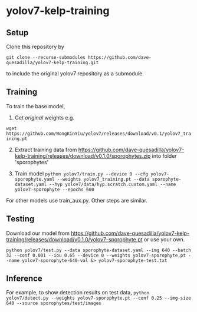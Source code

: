 # yolov7-kelp-training

## Setup 

Clone this repository by

``git clone --recurse-submodules https://github.com/dave-quesadilla/yolov7-kelp-training.git``

to include the original yolov7 repository as a submodule. 

## Training 
To train the base model,

1. Get *original* weights e.g. 

``wget https://github.com/WongKinYiu/yolov7/releases/download/v0.1/yolov7_training.pt ``

2. Extract training data from https://github.com/dave-quesadilla/yolov7-kelp-training/releases/download/v0.1.0/sporophytes.zip into folder 'sporophytes'

3. Train model 
``python yolov7/train.py --device 0 --cfg yolov7-sporophyte.yaml --weights yolov7_training.pt --data sporophyte-dataset.yaml --hyp yolov7/data/hyp.scratch.custom.yaml --name yolov7-sporophyte --epochs 600``

For other models use train_aux.py. Other steps are similar. 

## Testing
Download our model from https://github.com/dave-quesadilla/yolov7-kelp-training/releases/download/v0.1.0/yolov7-sporophyte.pt or use your own. 

``python yolov7/test.py --data sporophyte-dataset.yaml --img 640 --batch 32 --conf 0.001 --iou 0.65 --device 0 --weights yolov7-sporophyte.pt --name yolov7-sporophyte-640-val &> yolov7-sporophyte-test.txt``

## Inference
For example, to show detection results on test data,
``python yolov7/detect.py --weights yolov7-sporophyte.pt --conf 0.25 --img-size 640 --source sporophytes/test/images``
